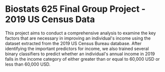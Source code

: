 # Biostats 625 Final Group Project - 2019 US Census Data

This project aims to conduct a comprehensive analysis to examine the key factors that are necessary in improving an individual's income using the dataset extracted from the 2019 US Census Bureau database. After identifying the important predictors for income, we also trained several binary classifiers to predict whether an individual's annual income in 2019 falls in the income category of either greater than or equal to 60,000 USD or less than 60,000 USD.
